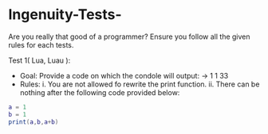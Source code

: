 # Ingenuity-Tests-
Are you really that good of a programmer?
Ensure you follow all the given rules for each tests.

Test 1( Lua, Luau ): 
- Goal: Provide a code on which the condole will output: -> 1 1 33
- Rules: 
i. You are not allowed fo rewrite the print function. 
ii. There can be nothing after the following code provided below: 

```lua
a = 1
b = 1
print(a,b,a+b)
```
